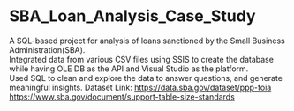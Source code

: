 # SBA_Loan_Analysis_Case_Study
A SQL-based project for analysis of loans sanctioned by the Small Business Administration(SBA).
<br>
Integrated data from various CSV files using SSIS to create the database while having OLE DB as the API and Visual Studio as the platform.
<br>
Used SQL to clean and explore the data to answer questions, and generate meaningful insights.
<be>
Dataset Link: https://data.sba.gov/dataset/ppp-foia
<be>
https://www.sba.gov/document/support-table-size-standards

